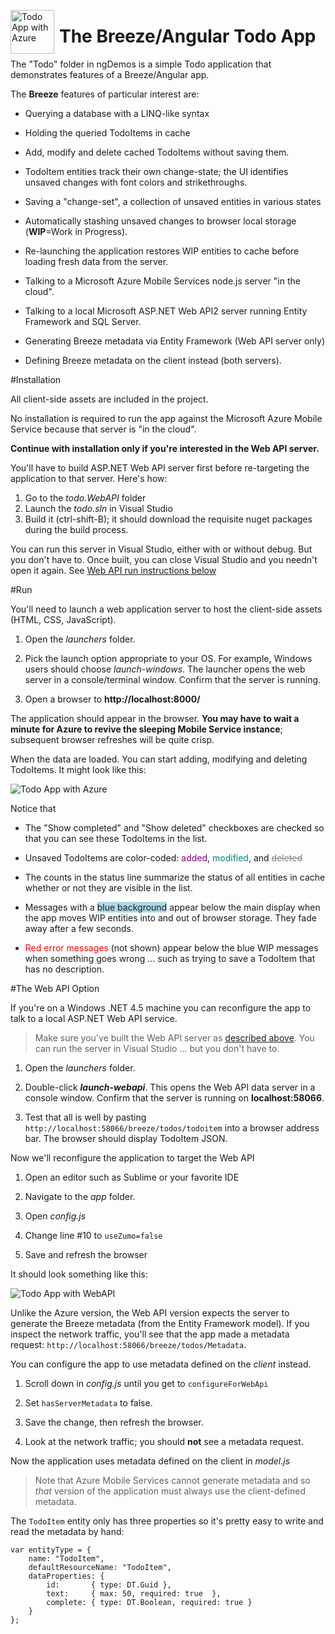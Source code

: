 <img src="http://www.breezejs.com/sites/all/images/BreezeB.png" alt="Todo App with Azure" style="float:left; height:70px; margin-right: 8px;"/><h1>The Breeze/Angular Todo App</h1>

The "Todo" folder in ngDemos is a simple Todo application that demonstrates features of a Breeze/Angular app.

The **Breeze** features of particular interest are:

* Querying a database with a LINQ-like syntax

* Holding the queried TodoItems in cache

* Add, modify and delete cached TodoItems without saving them. 

* TodoItem entities track their own change-state; the UI identifies unsaved changes with font colors and strikethroughs.

* Saving a "change-set", a collection of unsaved entities in various states 

* Automatically stashing unsaved changes to browser local storage (**WIP**=Work in Progress). 

* Re-launching the application restores WIP entities to cache before loading fresh data from the server.

* Talking to a Microsoft Azure Mobile Services node.js server "in the cloud". 

* Talking to a local Microsoft ASP.NET Web API2 server running Entity Framework and SQL Server.

* Generating Breeze metadata via Entity Framework (Web API server only)

* Defining Breeze metadata on the client instead (both servers).

#Installation

All client-side assets are included in the project. 

No installation is required to run the app against the Microsoft Azure Mobile Service because that server is "in the cloud".

**Continue with installation only if you're interested in the Web API server.**

<a name="buildWebAPI"></a>
You'll have to build ASP.NET Web API server first before re-targeting the application to that server. Here's how:

1. Go to the *todo.WebAPI* folder
2. Launch the *todo.sln* in Visual Studio
3. Build it (ctrl-shift-B); it should download the requisite nuget packages during the build process.

You can run this server in Visual Studio, either with or without debug. But you don't have to. Once built, you can close Visual Studio and you needn't open it again. See [Web API run instructions below](#runWebAPI)

#Run

You'll need to launch a web application server to host the client-side assets (HTML, CSS, JavaScript).

1. Open the *launchers* folder.

1. Pick the launch option appropriate to your OS. For example, Windows users should choose *launch-windows*. The launcher opens the web server in a console/terminal window. Confirm that the server is running.

1. Open a browser to **http://localhost:8000/**

The application should appear in the browser. **You may have to wait a minute for Azure to revive the sleeping Mobile Service instance**; subsequent browser refreshes will be quite crisp.

When the data are loaded. You can start adding, modifying and deleting TodoItems. It might look like this:

![Todo App with Azure](http://www.breezejs.com/sites/all/images/Todo-Zumo.png)

Notice that

* The "Show completed" and "Show deleted" checkboxes are checked so that you can see these TodoItems in the list.

* Unsaved TodoItems are color-coded: <span style="color:purple;">added</span>, <span style="color:teal;">modified</span>, and <span style="color:gray; text-decoration:line-through;">deleted</span>

* The counts in the status line summarize the status of all entities in cache whether or not they are visible in the list.

* Messages with a <span style="background:lightblue;">blue background</span> appear below the main display when the app moves WIP entities into and out of browser storage. They fade away after a few seconds.

* <span style="color:red;">Red error messages</span> (not shown) appear below the blue WIP messages when something goes wrong ... such as trying to save a TodoItem that has no description.

<a name="runWebAPI"></a>
#The Web API Option

If you're on a Windows .NET 4.5 machine you can reconfigure the app to talk to a local ASP.NET Web API service.

>Make sure you've built the Web API server as [described above](#buildWebAPI).
You can run the server in Visual Studio ... but you don't have to.

1. Open the *launchers* folder.

1. Double-click ***launch-webapi***. This opens the Web API data server in a console window. Confirm that the server is running on **localhost:58066**.

1. Test that all is well by pasting `http://localhost:58066/breeze/todos/todoitem` into a browser address bar. The browser should display TodoItem JSON.

Now we'll reconfigure the application to target the Web API

1. Open an editor such as Sublime or your favorite IDE

1. Navigate to the *app* folder.

1. Open *config.js*

1. Change line #10 to `useZumo=false`

1. Save and refresh the browser

It should look something like this:

![Todo App with WebAPI](http://www.breezejs.com/sites/all/images/Todo-WebAPI.png)

Unlike the Azure version, the Web API version expects the server to generate the Breeze metadata (from the Entity Framework model). If you inspect the network traffic, you'll see that the app made a metadata request: `http://localhost:58066/breeze/todos/Metadata`.

You can configure the app to use metadata defined on the *client* instead. 

1. Scroll down in *config.js* until you get to `configureForWebApi`

1. Set `hasServerMetadata` to false.

1. Save the change, then refresh the browser.

1. Look at the network traffic; you should **not** see a metadata request.

Now the application uses metadata defined on the client in *model.js* 

>Note that Azure Mobile Services cannot generate metadata and so *that* version of the application must always use the client-defined metadata.

The `TodoItem` entity only has three properties so it's pretty easy to write and read the metadata by hand:

    var entityType = {
        name: "TodoItem",
        defaultResourceName: "TodoItem",
        dataProperties: {
            id:       { type: DT.Guid },
            text:     { max: 50, required: true  },
            complete: { type: DT.Boolean, required: true }
        }
    };